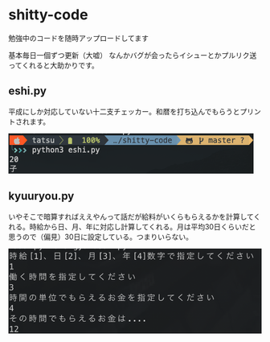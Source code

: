 # shitty-code
勉強中のコードを随時アップロードしてます

基本毎日一個ずつ更新（大嘘）
なんかバグが会ったらイシューとかプルリク送ってくれると大助かりです。

## eshi.py
平成にしか対応していない十二支チェッカー。和暦を打ち込んでもらうとプリントされます。

![eshi](https://github.com/gorira-tatsu/shitty-code/blob/master/image/eshi.png)

## kyuuryou.py
いやそこで暗算すればええやんって話だが給料がいくらもらえるかを計算してくれる。時給から日、月、年に対応し計算してくれる。月は平均30日くらいだと思うので（偏見）30日に設定している。つまりいらない。


![kyuuryou](https://github.com/gorira-tatsu/shitty-code/blob/master/image/kyuuryou.png)
